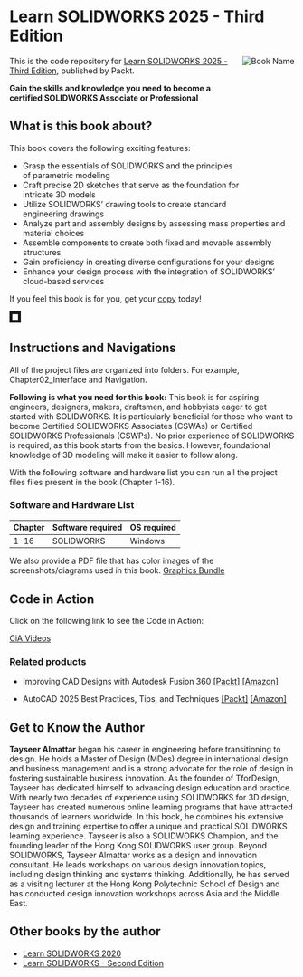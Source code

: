 # Learn SOLIDWORKS 2025 - Third Edition

<a href="https://www.packtpub.com/en-us/product/learn-solidworks-2025-9781835463086"><img src="https://content.packt.com/_/image/original/B21977/cover_image.jpg" alt="Book Name" height="256px" align="right"></a>

This is the code repository for [Learn SOLIDWORKS 2025 - Third Edition](https://www.packtpub.com/en-us/product/learn-solidworks-2025-9781835463086), published by Packt.

**Gain the skills and knowledge you need to become a certified SOLIDWORKS Associate or Professional**

## What is this book about?

This book covers the following exciting features:
* Grasp the essentials of SOLIDWORKS and the principles of parametric modeling
* Craft precise 2D sketches that serve as the foundation for intricate 3D models
* Utilize SOLIDWORKS’ drawing tools to create standard engineering drawings
* Analyze part and assembly designs by assessing mass properties and material choices
* Assemble components to create both fixed and movable assembly structures
* Gain proficiency in creating diverse configurations for your designs
* Enhance your design process with the integration of SOLIDWORKS’ cloud-based services

If you feel this book is for you, get your [copy](https://www.amazon.com/Learn-SOLIDWORKS-2025-knowledge-Professional/dp/1835463088) today!

<a href="https://www.packtpub.com/?utm_source=github&utm_medium=banner&utm_campaign=GitHubBanner"><img src="https://raw.githubusercontent.com/PacktPublishing/GitHub/master/GitHub.png" 
alt="https://www.packtpub.com/" border="5" /></a>


## Instructions and Navigations
All of the project files are organized into folders. For example, Chapter02_Interface and Navigation.

**Following is what you need for this book:**
This book is for aspiring engineers, designers, makers, draftsmen, and hobbyists eager to get started with SOLIDWORKS. It is particularly beneficial for those who want to become Certified SOLIDWORKS Associates (CSWAs) or Certified SOLIDWORKS Professionals (CSWPs). No prior experience of SOLIDWORKS is required, as this book starts from the basics. However, foundational knowledge of 3D modeling will make it easier to follow along.

With the following software and hardware list you can run all the project files files present in the book (Chapter 1-16).

### Software and Hardware List

| Chapter  | Software required                   | OS required                        |
| -------- | ------------------------------------| -----------------------------------|
| 1-16        | SOLIDWORKS                     | Windows |


We also provide a PDF file that has color images of the screenshots/diagrams used in this book. [Graphics Bundle](https://packt.link/8jkQD)

## Code in Action

Click on the following link to see the Code in Action:

[CiA Videos](https://packt.link/ci6I9)

### Related products
* Improving CAD Designs with Autodesk Fusion 360 [[Packt]](https://www.packtpub.com/en-us/product/improving-cad-designs-with-autodesk-fusion-360-9781800564497) [[Amazon]](https://www.amazon.com/Improving-CAD-Designs-Autodesk-Fusion/dp/180056449X)

* AutoCAD 2025 Best Practices, Tips, and Techniques [[Packt]](https://www.packtpub.com/en-us/product/autocad-2025-best-practices-tips-and-techniques-9781837636723) [[Amazon]](https://www.amazon.com/AutoCAD-2025-Best-Practices-Techniques/dp/1837636729)

## Get to Know the Author
**Tayseer Almattar** began his career in engineering before transitioning to design. He holds a Master of Design (MDes) degree in international design and business management and is a strong advocate for the role of design in fostering sustainable business innovation. As the founder of TforDesign, Tayseer has dedicated himself to advancing design education and practice.
With nearly two decades of experience using SOLIDWORKS for 3D design, Tayseer has created numerous online learning programs that have attracted thousands of learners worldwide. In this book, he combines his extensive design and training expertise to offer a unique and practical SOLIDWORKS learning experience. Tayseer is also a SOLIDWORKS Champion, and the founding leader of the Hong Kong SOLIDWORKS user group.
Beyond SOLIDWORKS, Tayseer Almattar works as a design and innovation consultant. He leads workshops on various design innovation topics, including design thinking and systems thinking. Additionally, he has served as a visiting lecturer at the Hong Kong Polytechnic School of Design and has conducted design innovation workshops across Asia and the Middle East.


## Other books by the author
* [Learn SOLIDWORKS 2020](https://www.packtpub.com/en-us/product/learn-solidworks-2020-9781789804102?srsltid=AfmBOooRGy_Rd4LA4tBwRLXbznqxgOu_k2_CuZaDtllJJch59Ek7UGaK)
* [Learn SOLIDWORKS - Second Edition](https://www.packtpub.com/en-us/product/learn-solidworks-9781801073097)
